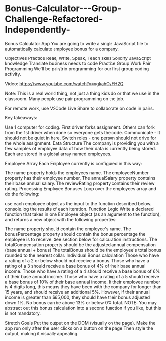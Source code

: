 # Bonus-Calculator---Group-Challenge-Refactored-Independently-

Bonus Calculator App
You are going to write a single JavaScript file to automatically calculate employee bonus for a company.

Objectives
Practice Read, Write, Speak, Teach skills
Solidify JavaScript knowledge
Translate business needs to code
Practice Group Work
Pair Programming
We'll be pair/trio programming for our first group coding activity.

Video: https://www.youtube.com/watch?v=vgkahOzFH2Q

Note: This is a real world thing, not just a thing kids do or that we use in the classroom. Many people use pair programming on the job.

For remote work, use VSCode Live Share to collaborate on code in pairs.

Key takeaways:

Use 1 computer for coding. First driver forks assignment. Others can fork from the 1st driver when done so everyone gets the code.
Communicate - It should not be quiet in here.
Switch roles - one person should not drive for the whole assignment.
Data Structure
The company is providing you with a few samples of employee data of how their data is currently being stored. Each are stored in a global array named employees.

Employee Array
Each Employee currently is configured in this way:

The name property holds the employees name.
The employeeNumber property has their employee number.
The annualSalary property contains their base annual salary.
The reviewRating property contains their review rating.
Processing Employee Bonuses
Loop over the employees array and do the following:

use each employee object as the input to the function described below.
console.log the results of each iteration.
Function Logic
Write a declared function that takes in one Employee object (as an argument to the function), and returns a new object with the following properties:

The name property should contain the employee's name.
The bonusPercentage property should contain the bonus percentage the employee is to receive. See section below for calculation instructions.
The totalCompensation property should be the adjusted annual compensation (base annual + bonus)
The totalBonus should be the employee's total bonus rounded to the nearest dollar.
Individual Bonus calculation
Those who have a rating of a 2 or below should not receive a bonus.
Those who have a rating of a 3 should receive a base bonus of 4% of their base annual income.
Those who have a rating of a 4 should receive a base bonus of 6% of their base annual income.
Those who have a rating of a 5 should receive a base bonus of 10% of their base annual income.
If their employee number is 4 digits long, this means they have been with the company for longer than 15 years, and should receive an additional 5%.
However, if their annual income is greater than $65,000, they should have their bonus adjusted down 1%.
No bonus can be above 13% or below 0% total.
NOTE: You may abstract out this bonus calculation into a second function if you like, but this is not mandatory.

Stretch Goals
Put the output on the DOM (visually on the page).
Make the app run only after the user clicks on a button on the page
Then style the output, making it visually appealing.
